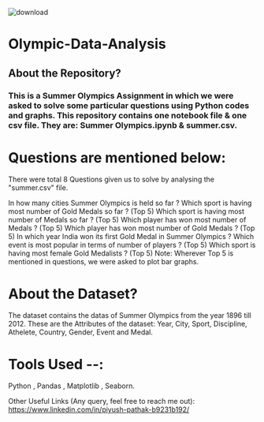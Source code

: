 ![download](https://user-images.githubusercontent.com/84290070/133301859-7031e1fe-8415-45ed-92cf-cb811ea5d3c9.png)


# Olympic-Data-Analysis

## About the Repository?
### This is a Summer Olympics Assignment in which we were asked to solve some particular questions using Python codes and graphs. This repository contains one notebook file & one csv  file. They are: Summer Olympics.ipynb & summer.csv.

# Questions are mentioned below:
There were total 8 Questions given us to solve by analysing the "summer.csv" file.

In how many cities Summer Olympics is held so far ?
Which sport is having most number of Gold Medals so far ? (Top 5)
Which sport is having most number of Medals so far ? (Top 5)
Which player has won most number of Medals ? (Top 5)
Which player has won most number of Gold Medals ? (Top 5)
In which year India won its first Gold Medal in Summer Olympics ?
Which event is most popular in terms of number of players ? (Top 5)
Which sport is having most female Gold Medalists ? (Top 5)
Note: Wherever Top 5 is mentioned in questions, we were asked to plot bar graphs.

# About the Dataset?
The dataset contains the datas of Summer Olympics from the year 1896 till 2012. These are the Attributes of the dataset: Year, City, Sport, Discipline, Athelete, Country, Gender, Event and Medal.

# Tools Used --:
Python , Pandas , Matplotlib , Seaborn.

Other Useful Links (Any query, feel free to reach me out):
https://www.linkedin.com/in/piyush-pathak-b9231b192/
